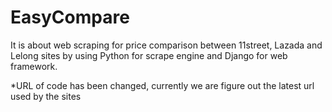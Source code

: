# EasyCompare
It is about web scraping for price comparison between 11street, Lazada and Lelong sites by using 
Python for scrape engine and Django for web framework.

*URL of code has been changed, currently we are figure out the latest url used by the sites
